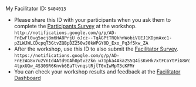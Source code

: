 My Facilitator ID: `S404013`
- Please share this ID with your participants when you ask them to complete the [Participants Survey](http://notifications.google.com/g/p/AD-FnEwFl0vg5ocj8m6HA8PrjU_oJcz--TqAGPtTRQkhnWobiVGEJ1KDpmAxc1-pZLWJWLCDcpqT3GtvZQBpDZ250wJ0kWPGY0D_Exo_Pq3f5kw_ZA) at the workshop. `http://notifications.google.com/g/p/AD-FnEwFl0vg5ocj8m6HA8PrjU_oJcz--TqAGPtTRQkhnWobiVGEJ1KDpmAxc1-pZLWJWLCDcpqT3GtvZQBpDZ250wJ0kWPGY0D_Exo_Pq3f5kw_ZA`
- After the workshop, use this ID to also submit the [Facilitator Survey](https://notifications.google.com/g/p/AD-FnEzAG8x7u2VnId4Atd9OAh0ptvzZkn_w71pka4Aka2S5Q4isKvHk7xtFCoYtPiG8Wc4tpxUQw_4S309R6Knvb6EaTtvnqstRjtT0xIwMpT3cKFMr).	 `https://notifications.google.com/g/p/AD-FnEzAG8x7u2VnId4Atd9OAh0ptvzZkn_w71pka4Aka2S5Q4isKvHk7xtFCoYtPiG8Wc4tpxUQw_4S309R6Knvb6EaTtvnqstRjtT0xIwMpT3cKFMr`
- You can check your workshop results and feedback at the [Facilitator Dashboard](https://notifications.google.com/g/p/AD-FnExwjWW9PP4Zntc3h_emTKUUWzjFHENGD9kIw2Ib4NbtxLh_Eihde-wT754TkOGEqcMU4RysMGBwyzQttB3nj7Zsj-qLsnauyE6mvvhyauzx2HnBW600gT2_GQxV1YVvE9lzQnOxtNKsNsdz5WUyo4zLSfoKZ9XTJD120ySLjeeSWDMsoYyXloXc3mOH9g83tUZQ)

